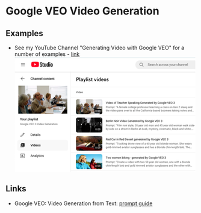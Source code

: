 # Google VEO Video Generation

## Examples

- See my YouTube Channel "Generating Video with Google VEO" for a number of examples - [link](https://studio.youtube.com/playlist/PL4Q4HssKcxYtq21IP2SVVQwTtYKn7Gv29/videos)
<kbd><img src="https://github.com/lynnlangit/gcp-essentials/blob/master/7_sample_data/images/veo3-playlist.png" width=800></kbd>
  
## Links

- Google VEO: Video Generation from Text: [prompt guide](https://cloud.google.com/vertex-ai/generative-ai/docs/video/video-gen-prompt-guide)


